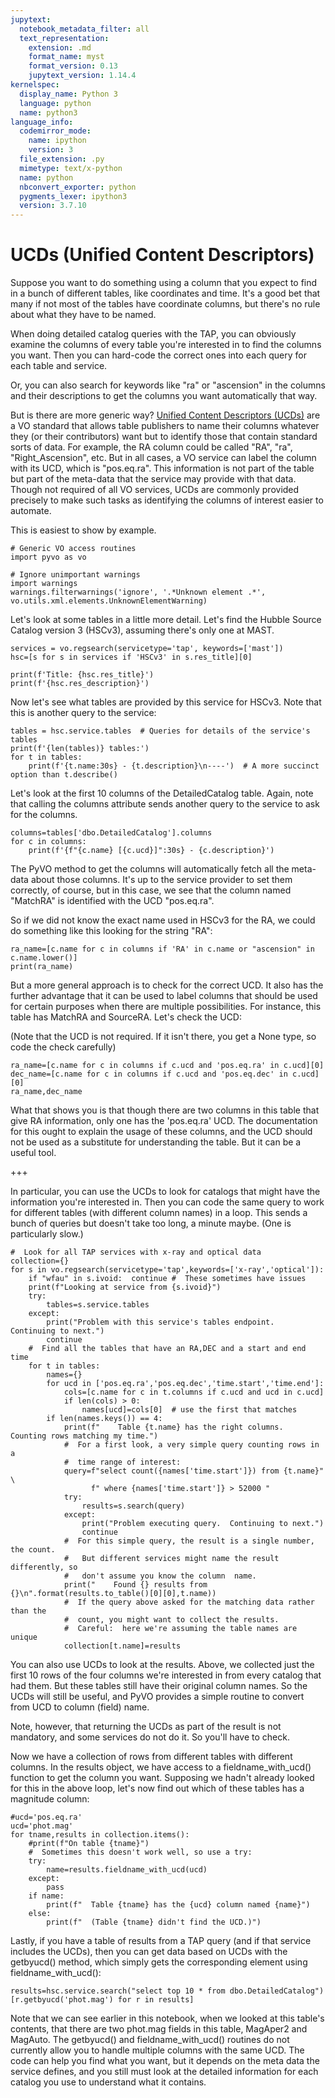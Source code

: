 ```yaml
---
jupytext:
  notebook_metadata_filter: all
  text_representation:
    extension: .md
    format_name: myst
    format_version: 0.13
    jupytext_version: 1.14.4
kernelspec:
  display_name: Python 3
  language: python
  name: python3
language_info:
  codemirror_mode:
    name: ipython
    version: 3
  file_extension: .py
  mimetype: text/x-python
  name: python
  nbconvert_exporter: python
  pygments_lexer: ipython3
  version: 3.7.10
---
```


# UCDs (Unified Content Descriptors)

Suppose you want to do something using a column that you expect to find in a bunch of different tables, like coordinates and time.  It's a good bet that many if not most of the tables have coordinate columns, but there's no rule about what they have to be named.

When doing detailed catalog queries with the TAP, you can obviously examine the columns of every table you're interested in to find the columns you want.  Then you can hard-code the correct ones into each query for each table and service.

Or, you can also search for keywords like "ra" or "ascension" in the columns and their descriptions to get the columns you want automatically that way.

But is there are more generic way?  [Unified Content Descriptors (UCDs)](http://www.ivoa.net/documents/latest/UCD.html) are a VO standard that allows table publishers to name their columns whatever they (or their contributors) want but to identify those that contain standard sorts of data.  For example, the RA column could be called "RA", "ra", "Right_Ascension", etc.  But in all cases, a VO service can label the column with its UCD, which is "pos.eq.ra".  This information is not part of the table but part of the meta-data that the service may provide with that data. Though not required of all VO services, UCDs are commonly provided precisely to make such tasks as identifying the columns of interest easier to automate.

This is easiest to show by example.

```{code-cell} ipython3
# Generic VO access routines
import pyvo as vo

# Ignore unimportant warnings
import warnings
warnings.filterwarnings('ignore', '.*Unknown element .*', vo.utils.xml.elements.UnknownElementWarning)
```

Let's look at some tables in a little more detail.  Let's find the Hubble Source Catalog version 3 (HSCv3), assuming there's only one at MAST.

```{code-cell} ipython3
services = vo.regsearch(servicetype='tap', keywords=['mast'])
hsc=[s for s in services if 'HSCv3' in s.res_title][0]

print(f'Title: {hsc.res_title}')
print(f'{hsc.res_description}')
```

Now let's see what tables are provided by this service for HSCv3.  Note that this is another query to the service:

```{code-cell} ipython3
tables = hsc.service.tables  # Queries for details of the service's tables
print(f'{len(tables)} tables:')
for t in tables:
    print(f'{t.name:30s} - {t.description}\n----')  # A more succinct option than t.describe()
```

Let's look at the first 10 columns of the DetailedCatalog table.  Again, note that calling the columns attribute sends another query to the service to ask for the columns.

```{code-cell} ipython3
columns=tables['dbo.DetailedCatalog'].columns
for c in columns:
    print(f'{f"{c.name} [{c.ucd}]":30s} - {c.description}')
```

The PyVO method to get the columns will automatically fetch all the meta-data about those columns.  It's up to the service provider to set them correctly, of course, but in this case, we see that the column named "MatchRA" is identified with the UCD "pos.eq.ra".

So if we did not know the exact name used in HSCv3 for the RA, we could do something like this looking for the string "RA":

```{code-cell} ipython3
ra_name=[c.name for c in columns if 'RA' in c.name or "ascension" in c.name.lower()]
print(ra_name)
```

But a more general approach is to check for the correct UCD.  It also has the further advantage that it can be used to label columns that should be used for certain purposes when there are multiple possibilities.  For instance, this table has MatchRA and SourceRA.  Let's check the UCD:

(Note that the UCD is not required.  If it isn't there, you get a None type, so code the check carefully)

```{code-cell} ipython3
ra_name=[c.name for c in columns if c.ucd and 'pos.eq.ra' in c.ucd][0]
dec_name=[c.name for c in columns if c.ucd and 'pos.eq.dec' in c.ucd][0]
ra_name,dec_name
```

What that shows you is that though there are two columns in this table that give RA information, only one has the 'pos.eq.ra' UCD. The documentation for this ought to explain the usage of these columns, and the UCD should not be used as a substitute for understanding the table. But it can be a useful tool.

+++

In particular, you can use the UCDs to look for catalogs that might have the information you're interested in. Then you can code the same query to work for different tables (with different column names) in a loop.  This sends a bunch of queries but doesn't take too long, a minute maybe. (One is particularly slow.)

```{code-cell} ipython3
#  Look for all TAP services with x-ray and optical data
collection={}
for s in vo.regsearch(servicetype='tap',keywords=['x-ray','optical']):
    if "wfau" in s.ivoid:  continue #  These sometimes have issues
    print(f"Looking at service from {s.ivoid}")
    try:
        tables=s.service.tables
    except:
        print("Problem with this service's tables endpoint.  Continuing to next.")
        continue
    #  Find all the tables that have an RA,DEC and a start and end time
    for t in tables:
        names={}
        for ucd in ['pos.eq.ra','pos.eq.dec','time.start','time.end']:
            cols=[c.name for c in t.columns if c.ucd and ucd in c.ucd]
            if len(cols) > 0:
                names[ucd]=cols[0]  # use the first that matches
        if len(names.keys()) == 4:
            print(f"    Table {t.name} has the right columns.  Counting rows matching my time.")
            #  For a first look, a very simple query counting rows in a
            #  time range of interest:
            query=f"select count({names['time.start']}) from {t.name}" \
                  f" where {names['time.start']} > 52000 "
            try:
                results=s.search(query)
            except:
                print("Problem executing query.  Continuing to next.")
                continue
            #  For this simple query, the result is a single number, the count.
            #   But different services might name the result differently, so
            #   don't assume you know the column  name.
            print("    Found {} results from {}\n".format(results.to_table()[0][0],t.name))
            #  If the query above asked for the matching data rather than the
            #  count, you might want to collect the results.
            #  Careful:  here we're assuming the table names are unique
            collection[t.name]=results
```

You can also use UCDs to look at the results.  Above, we collected just the first 10 rows of the four columns we're interested in from every catalog that had them.  But these tables still have their original column names.  So the UCDs will still be useful, and PyVO provides a simple routine to convert from UCD to column (field) name.

Note, however,  that returning the UCDs as part of the result is not mandatory, and some services do not do it.  So you'll have to check.

Now we have a collection of rows from different tables with different columns.  In the results object, we have access to a fieldname_with_ucd() function to get the column you want.  Supposing we hadn't already looked for this in the above loop, let's now find out which of these tables has a magnitude column:

```{code-cell} ipython3
#ucd='pos.eq.ra'
ucd='phot.mag'
for tname,results in collection.items():
    #print(f"On table {tname}")
    #  Sometimes this doesn't work well, so use a try:
    try:
        name=results.fieldname_with_ucd(ucd)
    except:
        pass
    if name:
        print(f"  Table {tname} has the {ucd} column named {name}")
    else:
        print(f"  (Table {tname} didn't find the UCD.)")
```

Lastly, if you have a table of results from a TAP query (and if that service includes the UCDs), then you can get data based on UCDs with the getbyucd() method, which simply gets the corresponding element using fieldname_with_ucd():

```{code-cell} ipython3
results=hsc.service.search("select top 10 * from dbo.DetailedCatalog")
[r.getbyucd('phot.mag') for r in results]
```

Note that we can see earlier in this notebook, when we looked at this table's contents, that there are two phot.mag fields in this table, MagAper2 and MagAuto.  The getbyucd() and fieldname_with_ucd() routines do not currently allow you to handle multiple columns with the same UCD.  The code can help you find what you want, but it depends on the meta data the service defines, and you still must look at the detailed information for each catalog you use to understand what it contains.

```{code-cell} ipython3

```
